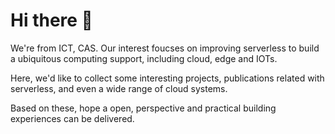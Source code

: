 <!-- ## Hi there 👋
-->
<!--

**Here are some ideas to get you started:**

🙋‍♀️ A short introduction - what is your organization all about?
🌈 Contribution guidelines - how can the community get involved?
👩‍💻 Useful resources - where can the community find your docs? Is there anything else the community should know?
🍿 Fun facts - what does your team eat for breakfast?
🧙 Remember, you can do mighty things with the power of [Markdown](https://docs.github.com/github/writing-on-github/getting-started-with-writing-and-formatting-on-github/basic-writing-and-formatting-syntax)
-->

# Hi there 👋
We're from ICT, CAS. Our interest foucses on improving serverless to build a ubiquitous computing support, including cloud, edge and IOTs.

Here, we'd like to collect some interesting projects, publications related with serverless, and even a wide range of cloud systems.

Based on these, hope a open, perspective and practical building experiences can be delivered.

